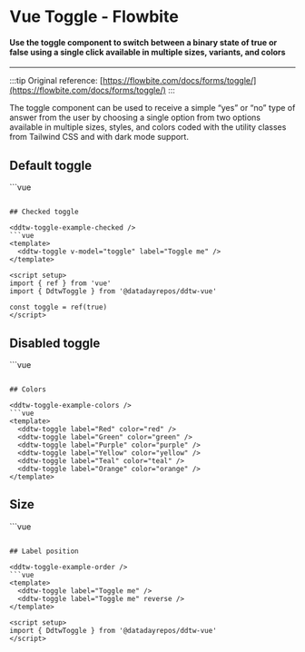 <script setup>
  import DdtwToggleExample from './toggle/examples/DdtwToggleExample.vue'
  import DdtwToggleExampleChecked from './toggle/examples/DdtwToggleExampleChecked.vue'
  import DdtwToggleExampleColors from './toggle/examples/DdtwToggleExampleColors.vue'
  import DdtwToggleExampleDisabled from './toggle/examples/DdtwToggleExampleDisabled.vue'
  import DdtwToggleExampleSize from './toggle/examples/DdtwToggleExampleSize.vue'
  import DdtwToggleExampleOrder from './toggle/examples/DdtwToggleExampleOrder.vue'
</script>

# Vue Toggle - Flowbite

#### Use the toggle component to switch between a binary state of true or false using a single click available in multiple sizes, variants, and colors

---

:::tip
Original reference: [https://flowbite.com/docs/forms/toggle/](https://flowbite.com/docs/forms/toggle/)
:::

The toggle component can be used to receive a simple “yes” or “no” type of answer from the user by choosing a single option from two options available in multiple sizes, styles, and colors coded with the utility classes from Tailwind CSS and with dark mode support.

## Default toggle

<ddtw-toggle-example />
```vue
<template>
  <ddtw-toggle v-model="toggle" label="Toggle me" />
</template>

<script setup>
import { ref } from 'vue'
import { DdtwToggle } from '@datadayrepos/ddtw-vue'

const toggle = ref(false)
</script>
```

## Checked toggle

<ddtw-toggle-example-checked />
```vue
<template>
  <ddtw-toggle v-model="toggle" label="Toggle me" />
</template>

<script setup>
import { ref } from 'vue'
import { DdtwToggle } from '@datadayrepos/ddtw-vue'

const toggle = ref(true)
</script>
```

## Disabled toggle

<ddtw-toggle-example-disabled />
```vue
<template>
  <ddtw-toggle v-model="toggle" disabled label="Can't Toggle me" />
</template>

<script setup>
import { ref } from 'vue'
import { DdtwToggle } from 'flowbite'

const toggle = ref(false)
</script>
```

## Colors

<ddtw-toggle-example-colors />
```vue
<template>
  <ddtw-toggle label="Red" color="red" />
  <ddtw-toggle label="Green" color="green" />
  <ddtw-toggle label="Purple" color="purple" />
  <ddtw-toggle label="Yellow" color="yellow" />
  <ddtw-toggle label="Teal" color="teal" />
  <ddtw-toggle label="Orange" color="orange" />
</template>
```

## Size

<ddtw-toggle-example-size />
```vue
<template>
  <ddtw-toggle label="Small" size="sm" />
  <ddtw-toggle label="Medium" size="md" />
  <ddtw-toggle label="Large" size="lg" />
</template>

<script setup>
import { DdtwToggle } from '@datadayrepos/ddtw-vue'
</script>
```

## Label position

<ddtw-toggle-example-order />
```vue
<template>
  <ddtw-toggle label="Toggle me" />
  <ddtw-toggle label="Toggle me" reverse />
</template>

<script setup>
import { DdtwToggle } from '@datadayrepos/ddtw-vue'
</script>
```
